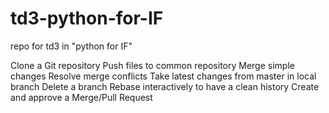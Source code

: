 # td3-python-for-IF
repo for td3 in "python for IF"

Clone a Git repository
Push files to common repository
Merge simple changes
Resolve merge conflicts
Take latest changes from master in local branch
Delete a branch
Rebase interactively to have a clean history
Create and approve a Merge/Pull Request
